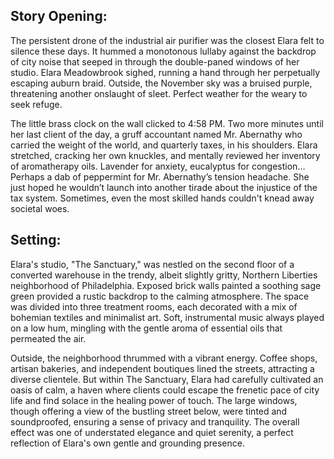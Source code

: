 ## Story Opening:

The persistent drone of the industrial air purifier was the closest Elara felt to silence these days. It hummed a monotonous lullaby against the backdrop of city noise that seeped in through the double-paned windows of her studio. Elara Meadowbrook sighed, running a hand through her perpetually escaping auburn braid. Outside, the November sky was a bruised purple, threatening another onslaught of sleet. Perfect weather for the weary to seek refuge.

The little brass clock on the wall clicked to 4:58 PM. Two more minutes until her last client of the day, a gruff accountant named Mr. Abernathy who carried the weight of the world, and quarterly taxes, in his shoulders. Elara stretched, cracking her own knuckles, and mentally reviewed her inventory of aromatherapy oils. Lavender for anxiety, eucalyptus for congestion… Perhaps a dab of peppermint for Mr. Abernathy’s tension headache. She just hoped he wouldn’t launch into another tirade about the injustice of the tax system. Sometimes, even the most skilled hands couldn't knead away societal woes.

## Setting:

Elara's studio, "The Sanctuary," was nestled on the second floor of a converted warehouse in the trendy, albeit slightly gritty, Northern Liberties neighborhood of Philadelphia. Exposed brick walls painted a soothing sage green provided a rustic backdrop to the calming atmosphere. The space was divided into three treatment rooms, each decorated with a mix of bohemian textiles and minimalist art. Soft, instrumental music always played on a low hum, mingling with the gentle aroma of essential oils that permeated the air.

Outside, the neighborhood thrummed with a vibrant energy. Coffee shops, artisan bakeries, and independent boutiques lined the streets, attracting a diverse clientele. But within The Sanctuary, Elara had carefully cultivated an oasis of calm, a haven where clients could escape the frenetic pace of city life and find solace in the healing power of touch. The large windows, though offering a view of the bustling street below, were tinted and soundproofed, ensuring a sense of privacy and tranquility. The overall effect was one of understated elegance and quiet serenity, a perfect reflection of Elara's own gentle and grounding presence.
